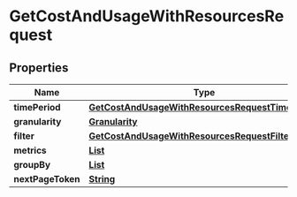

# GetCostAndUsageWithResourcesRequest


## Properties

| Name | Type | Description | Notes |
|------------ | ------------- | ------------- | -------------|
|**timePeriod** | [**GetCostAndUsageWithResourcesRequestTimePeriod**](GetCostAndUsageWithResourcesRequestTimePeriod.md) |  |  |
|**granularity** | [**Granularity**](Granularity.md) |  |  |
|**filter** | [**GetCostAndUsageWithResourcesRequestFilter**](GetCostAndUsageWithResourcesRequestFilter.md) |  |  |
|**metrics** | [**List**](List.md) |  |  [optional] |
|**groupBy** | [**List**](List.md) |  |  [optional] |
|**nextPageToken** | [**String**](String.md) |  |  [optional] |



